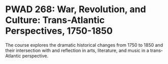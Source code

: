 # PWAD 268: War, Revolution, and Culture: Trans-Atlantic Perspectives, 1750-1850

The course explores the dramatic historical changes from 1750 to 1850 and their intersection with and reflection in arts, literature, and music in a trans-Atlantic perspective.